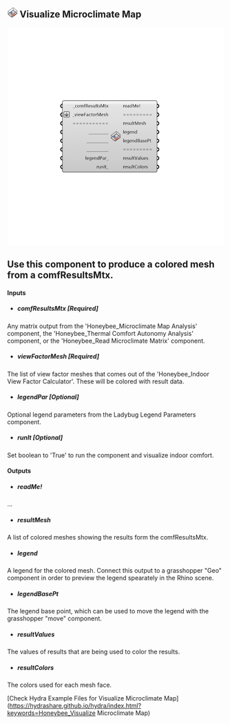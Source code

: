 ## ![](../../images/icons/Visualize_Microclimate_Map.png) Visualize Microclimate Map

![](../../images/components/Visualize_Microclimate_Map.png)

Use this component to produce a colored mesh from a comfResultsMtx.
 -
 

#### Inputs
* ##### comfResultsMtx [Required]
Any matrix output from the 'Honeybee_Microclimate Map Analysis' component, the 'Honeybee_Thermal Comfort Autonomy Analysis' component, or the 'Honeybee_Read Microclimate Matrix' component.
* ##### viewFactorMesh [Required]
The list of view factor meshes that comes out of the  'Honeybee_Indoor View Factor Calculator'.  These will be colored with result data.
* ##### legendPar [Optional]
Optional legend parameters from the Ladybug Legend Parameters component.
* ##### runIt [Optional]
Set boolean to 'True' to run the component and visualize indoor comfort.

#### Outputs
* ##### readMe!
...
* ##### resultMesh
A list of colored meshes showing the results form the comfResultsMtx.
* ##### legend
A legend for the colored mesh. Connect this output to a grasshopper "Geo" component in order to preview the legend spearately in the Rhino scene.
* ##### legendBasePt
The legend base point, which can be used to move the legend with the grasshopper "move" component.
* ##### resultValues
The values of results that are being used to color the results.
* ##### resultColors
The colors used for each mesh face.


[Check Hydra Example Files for Visualize Microclimate Map](https://hydrashare.github.io/hydra/index.html?keywords=Honeybee_Visualize Microclimate Map)